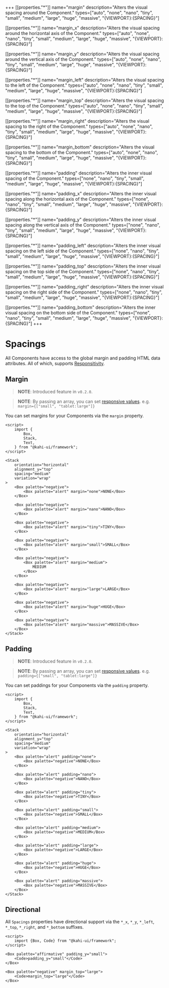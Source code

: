 +++
[[properties."*"]]
name="margin"
description="Alters the visual spacing around the Component."
types=["auto", "none", "nano", "tiny", "small", "medium", "large", "huge", "massive", "{VIEWPORT}:{SPACING}"]

[[properties."*"]]
name="margin_x"
description="Alters the visual spacing around the horizontal axis of the Component."
types=["auto", "none", "nano", "tiny", "small", "medium", "large", "huge", "massive", "{VIEWPORT}:{SPACING}"]

[[properties."*"]]
name="margin_y"
description="Alters the visual spacing around the vertical axis of the Component."
types=["auto", "none", "nano", "tiny", "small", "medium", "large", "huge", "massive", "{VIEWPORT}:{SPACING}"]

[[properties."*"]]
name="margin_left"
description="Alters the visual spacing to the left of the Component."
types=["auto", "none", "nano", "tiny", "small", "medium", "large", "huge", "massive", "{VIEWPORT}:{SPACING}"]

[[properties."*"]]
name="margin_top"
description="Alters the visual spacing to the top of the Component."
types=["auto", "none", "nano", "tiny", "small", "medium", "large", "huge", "massive", "{VIEWPORT}:{SPACING}"]

[[properties."*"]]
name="margin_right"
description="Alters the visual spacing to the right of the Component."
types=["auto", "none", "nano", "tiny", "small", "medium", "large", "huge", "massive", "{VIEWPORT}:{SPACING}"]

[[properties."*"]]
name="margin_bottom"
description="Alters the visual spacing to the bottom of the Component."
types=["auto", "none", "nano", "tiny", "small", "medium", "large", "huge", "massive", "{VIEWPORT}:{SPACING}"]

[[properties."*"]]
name="padding"
description="Alters the inner visual spacing of the Component."
types=["none", "nano", "tiny", "small", "medium", "large", "huge", "massive", "{VIEWPORT}:{SPACING}"]

[[properties."*"]]
name="padding_x"
description="Alters the inner visual spacing along the horizontal axis of the Component."
types=["none", "nano", "tiny", "small", "medium", "large", "huge", "massive", "{VIEWPORT}:{SPACING}"]

[[properties."*"]]
name="padding_y"
description="Alters the inner visual spacing along the vertical axis of the Component."
types=["none", "nano", "tiny", "small", "medium", "large", "huge", "massive", "{VIEWPORT}:{SPACING}"]

[[properties."*"]]
name="padding_left"
description="Alters the inner visual spacing on the left side of the Component."
types=["none", "nano", "tiny", "small", "medium", "large", "huge", "massive", "{VIEWPORT}:{SPACING}"]

[[properties."*"]]
name="padding_top"
description="Alters the inner visual spacing on the top side of the Component."
types=["none", "nano", "tiny", "small", "medium", "large", "huge", "massive", "{VIEWPORT}:{SPACING}"]

[[properties."*"]]
name="padding_right"
description="Alters the inner visual spacing on the right side of the Component."
types=["none", "nano", "tiny", "small", "medium", "large", "huge", "massive", "{VIEWPORT}:{SPACING}"]

[[properties."*"]]
name="padding_bottom"
description="Alters the inner visual spacing on the bottom side of the Component."
types=["none", "nano", "tiny", "small", "medium", "large", "huge", "massive", "{VIEWPORT}:{SPACING}"]
+++

# Spacings

All Components have access to the global margin and padding HTML data attributes. All of which, supports [Responsitivity](../framework/responsitivity.md).

## Margin

> **NOTE**: Introduced feature in `v0.2.0`.

> **NOTE**: By passing an array, you can set [responsive values](../framework/responsitivity.md). e.g. `margin={["small", "tablet:large"]}`

You can set margins for your Components via the `margin` property.

```svelte {title="Spacings Margin" mode="repl"}
<script>
    import {
        Box,
        Stack,
        Text,
    } from "@kahi-ui/framework";
</script>

<Stack
    orientation="horizontal"
    alignment_y="top"
    spacing="medium"
    variation="wrap"
>
    <Box palette="negative">
        <Box palette="alert" margin="none">NONE</Box>
    </Box>

    <Box palette="negative">
        <Box palette="alert" margin="nano">NANO</Box>
    </Box>

    <Box palette="negative">
        <Box palette="alert" margin="tiny">TINY</Box>
    </Box>

    <Box palette="negative">
        <Box palette="alert" margin="small">SMALL</Box>
    </Box>

    <Box palette="negative">
        <Box palette="alert" margin="medium">
            MEDIUM
        </Box>
    </Box>

    <Box palette="negative">
        <Box palette="alert" margin="large">LARGE</Box>
    </Box>

    <Box palette="negative">
        <Box palette="alert" margin="huge">HUGE</Box>
    </Box>

    <Box palette="negative">
        <Box palette="alert" margin="massive">MASSIVE</Box>
    </Box>
</Stack>
```

## Padding

> **NOTE**: Introduced feature in `v0.2.0`.

> **NOTE**: By passing an array, you can set [responsive values](../framework/responsitivity.md). e.g. `padding={["small", "tablet:large"]}`

You can set paddings for your Components via the `padding` property.

```svelte {title="Spacings Padding" mode="repl"}
<script>
    import {
        Box,
        Stack,
        Text,
    } from "@kahi-ui/framework";
</script>

<Stack
    orientation="horizontal"
    alignment_y="top"
    spacing="medium"
    variation="wrap"
>
    <Box palette="alert" padding="none">
        <Box palette="negative">NONE</Box>
    </Box>

    <Box palette="alert" padding="nano">
        <Box palette="negative">NANO</Box>
    </Box>

    <Box palette="alert" padding="tiny">
        <Box palette="negative">TINY</Box>
    </Box>

    <Box palette="alert" padding="small">
        <Box palette="negative">SMALL</Box>
    </Box>

    <Box palette="alert" padding="medium">
        <Box palette="negative">MEDIUM</Box>
    </Box>

    <Box palette="alert" padding="large">
        <Box palette="negative">LARGE</Box>
    </Box>

    <Box palette="alert" padding="huge">
        <Box palette="negative">HUGE</Box>
    </Box>

    <Box palette="alert" padding="massive">
        <Box palette="negative">MASSIVE</Box>
    </Box>
</Stack>
```

## Directional

All `Spacings` properties have directional support via the `*_x`, `*_y`, `*_left`, `*_top`, `*_right`, and `*_bottom` suffixes.

```svelte {title="Spacings Direction" mode="repl"}
<script>
    import {Box, Code} from "@kahi-ui/framework";
</script>

<Box palette="affirmative" padding_y="small">
    <Code>padding_y="small"</Code>
</Box>

<Box palette="negative" margin_top="large">
    <Code>margin_top="large"</Code>
</Box>
```
